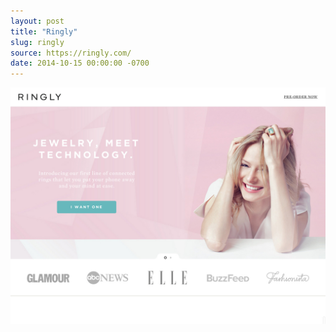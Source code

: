 ```yaml
---
layout: post
title: "Ringly"
slug: ringly
source: https://ringly.com/
date: 2014-10-15 00:00:00 -0700
---
```


<img src="/assets/img/screenshots/ringly.jpg">
